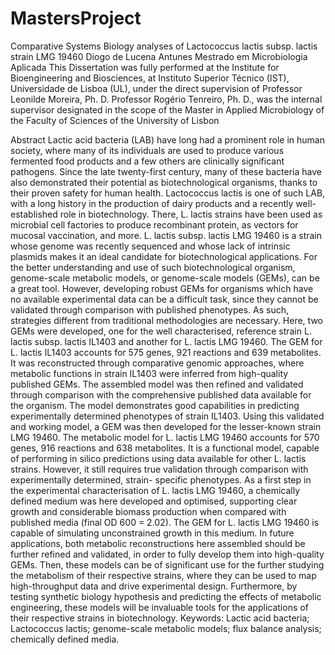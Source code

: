 # MastersProject
Comparative Systems Biology analyses of Lactococcus lactis subsp. lactis strain LMG 19460
Diogo de Lucena Antunes
Mestrado em Microbiologia Aplicada
This Dissertation was fully performed at the Institute for Bioengineering and
Biosciences, at Instituto Superior Técnico (IST), Universidade de Lisboa (UL), under
the direct supervision of Professor Leonilde Moreira, Ph. D.
Professor Rogério Tenreiro, Ph. D., was the internal supervisor designated in the scope
of the Master in Applied Microbiology of the Faculty of Sciences of the University of
Lisbon

Abstract
Lactic acid bacteria (LAB) have long had a prominent role in human society, where many of its
individuals are used to produce various fermented food products and a few others are clinically
significant pathogens. Since the late twenty-first century, many of these bacteria have also
demonstrated their potential as biotechnological organisms, thanks to their proven safety for human
health. Lactococcus lactis is one of such LAB, with a long history in the production of dairy products
and a recently well-established role in biotechnology. There, L. lactis strains have been used as
microbial cell factories to produce recombinant protein, as vectors for mucosal vaccination, and more.
L. lactis subsp. lactis LMG 19460 is a strain whose genome was recently sequenced and whose lack of
intrinsic plasmids makes it an ideal candidate for biotechnological applications. For the better
understanding and use of such biotechnological organism, genome-scale metabolic models, or
genome-scale models (GEMs), can be a great tool. However, developing robust GEMs for organisms
which have no available experimental data can be a difficult task, since they cannot be validated
through comparison with published phenotypes. As such, strategies different from traditional
methodologies are necessary.
Here, two GEMs were developed, one for the well characterised, reference strain L. lactis
subsp. lactis IL1403 and another for L. lactis LMG 19460. The GEM for L. lactis IL1403 accounts for
575 genes, 921 reactions and 639 metabolites. It was reconstructed through comparative genomic
approaches, where metabolic functions in strain IL1403 were inferred from high-quality published
GEMs. The assembled model was then refined and validated through comparison with the
comprehensive published data available for the organism. The model demonstrates good capabilities in
predicting experimentally determined phenotypes of strain IL1403. Using this validated and working
model, a GEM was then developed for the lesser-known strain LMG 19460. The metabolic model for
L. lactis LMG 19460 accounts for 570 genes, 916 reactions and 638 metabolites. It is a functional
model, capable of performing in silico predictions using data available for other L. lactis strains.
However, it still requires true validation through comparison with experimentally determined, strain-
specific phenotypes. As a first step in the experimental characterisation of L. lactis LMG 19460, a
chemically defined medium was here developed and optimised, supporting clear growth and
considerable biomass production when compared with published media (final OD 600 = 2.02). The
GEM for L. lactis LMG 19460 is capable of simulating unconstrained growth in this medium.
In future applications, both metabolic reconstructions here assembled should be further refined
and validated, in order to fully develop them into high-quality GEMs. Then, these models can be of
significant use for the further studying the metabolism of their respective strains, where they can be
used to map high-throughput data and drive experimental design. Furthermore, by testing synthetic
biology hypothesis and predicting the effects of metabolic engineering, these models will be
invaluable tools for the applications of their respective strains in biotechnology.
Keywords: Lactic acid bacteria; Lactococcus lactis; genome-scale metabolic models; flux balance
analysis; chemically defined media.
